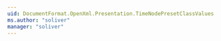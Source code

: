 ```yaml
---
uid: DocumentFormat.OpenXml.Presentation.TimeNodePresetClassValues
ms.author: "soliver"
manager: "soliver"
---
```

